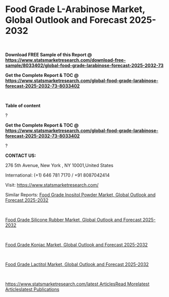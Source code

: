 <h1>Food Grade L-Arabinose Market, Global Outlook and Forecast 2025-2032</h1><br/><p><strong>Download FREE Sample of this Report @ <a href="https://www.statsmarketresearch.com/download-free-sample/8033402/global-food-grade-larabinose-forecast-2025-2032-73">https://www.statsmarketresearch.com/download-free-sample/8033402/global-food-grade-larabinose-forecast-2025-2032-73</a></strong></p>
 
 
 
 <div><b>Get the Complete Report & TOC @ <a href="https://www.statsmarketresearch.com/global-food-grade-larabinose-forecast-2025-2032-73-8033402">https://www.statsmarketresearch.com/global-food-grade-larabinose-forecast-2025-2032-73-8033402</a></b></div>
 
 
 
 <p><br />
 
 <b>Table of content</b></p>
 
 
 
 <p>? </p>
 
 
 
 <div><b>Get the Complete Report & TOC @ <a href="https://www.statsmarketresearch.com/global-food-grade-larabinose-forecast-2025-2032-73-8033402">https://www.statsmarketresearch.com/global-food-grade-larabinose-forecast-2025-2032-73-8033402</a></b></div>
 
 
 
 <p>? </p>
 
 
 
 <p><b>CONTACT US:</b><br />
 
 276 5th Avenue, New York , NY 10001,United States<br />
 
 International: (+1) 646 781 7170 / +91 8087042414<br />
 
 Visit: <a href="https://www.statsmarketresearch.com/">https://www.statsmarketresearch.com/</a><br />
 
 Similar Reports: <a href="https://www.statsmarketresearch.com/global-food-grade-larabinose-forecast-2025-2032-73-8033402">Food Grade Inositol Powder Market, Global Outlook and Forecast 2025-2032</a><br />
 
 <br />
 
 <a href="https://www.statsmarketresearch.com/global-food-grade-larabinose-forecast-2025-2032-73-8033402">Food Grade Silicone Rubber Market, Global Outlook and Forecast 2025-2032</a><br />
 
 <br />
 
 <a href="https://www.statsmarketresearch.com/global-food-grade-larabinose-forecast-2025-2032-73-8033402">Food Grade Konjac Market, Global Outlook and Forecast 2025-2032</a><br />
 
 <br />
 
 <a href="https://www.statsmarketresearch.com/global-food-grade-larabinose-forecast-2025-2032-73-8033402">Food Grade Lactitol Market, Global Outlook and Forecast 2025-2032</a><br />
 
 <br />
 
 <a href="https://gyeongbokgung.com">https://www.statsmarketresearch.com/</a><a href="https://hallyeomaritime.com">latest Articles</a><a href="https://jingwansa.com">Read More</a><a href="https://nguoiviet.jp/">latest Articles</a><a href="https://www.intelmarketresearch.com/">latest Publications</a></p>